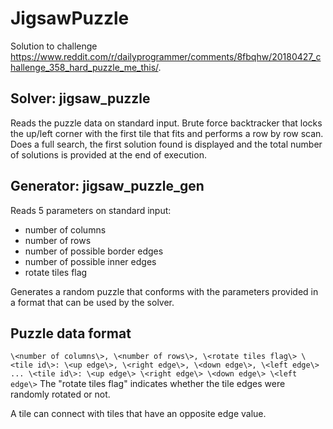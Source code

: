 # JigsawPuzzle

Solution to challenge https://www.reddit.com/r/dailyprogrammer/comments/8fbqhw/20180427_challenge_358_hard_puzzle_me_this/.

## Solver: jigsaw_puzzle

Reads the puzzle data on standard input. Brute force backtracker that locks the up/left corner with the first tile that fits and performs a row by row scan. Does a full search, the first solution found is displayed and the total number of solutions is provided at the end of execution.

## Generator: jigsaw_puzzle_gen

Reads 5 parameters on standard input:
- number of columns
- number of rows
- number of possible border edges
- number of possible inner edges
- rotate tiles flag

Generates a random puzzle that conforms with the parameters provided in a format that can be used by the solver.

## Puzzle data format
`
\<number of columns\>, \<number of rows\>, \<rotate tiles flag\>
\<tile id\>: \<up edge\>, \<right edge\>, \<down edge\>, \<left edge\>
...
\<tile id\>: \<up edge\> \<right edge\> \<down edge\> \<left edge\>
`
The "rotate tiles flag" indicates whether the tile edges were randomly rotated or not.

A tile can connect with tiles that have an opposite edge value.
